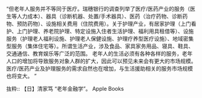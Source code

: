 “但老年人服务并不等同于医疗。瑞穗银行的调查列举了医疗/医药产业的服务（医生等人力成本）、器具（诊断机器、处置/手术器具）、医药（治疗药物、诊断药物、预防药物）、设施相关费用（住院费用）。关于护理产业，有居家护理（上门看护、上门护理、养老院护理、特定设施入住者生活护理、福利用具租借等）、设施服务（护理老人福利设施、护理老人保健设施、护理疗养型医疗设施）、地域密集型服务（集体住宅等）。所谓生活产业，涉及食品、家具家务用品、寝具、鞋具、交通通信、教育娱乐等广泛的范围。
老年人的生活必须有各种各样的服务，老年人口的增加将导致服务对象人群的扩大，因此可以预见未来会有更大的市场规模。医疗/医药产业及护理服务的需求自然也在增加，与生活援助相关的服务市场规模也将变大。
”

抜粋:: 【日】清家笃  “老年金融学”。 Apple Books  
